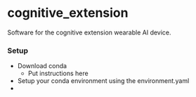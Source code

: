 # cognitive_extension
Software for the cognitive extension wearable AI device.

### Setup
* Download conda
   * Put instructions here
* Setup your conda environment using the environment.yaml   
* 
